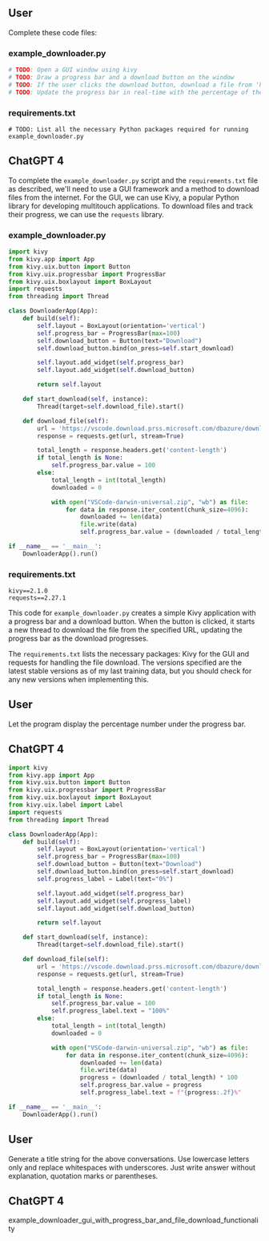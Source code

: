 ﻿## User
Complete these code files:

### example_downloader.py

```python
# TODO: Open a GUI window using kivy
# TODO: Draw a progress bar and a download button on the window
# TODO: If the user clicks the download button, download a file from 'https://vscode.download.prss.microsoft.com/dbazure/download/stable/0ee08df0cf4527e40edc9aa28f4b5bd38bbff2b2/VSCode-darwin-universal.zip'
# TODO: Update the progress bar in real-time with the percentage of the download completed
```

### requirements.txt

```
# TODO: List all the necessary Python packages required for running example_downloader.py
```

## ChatGPT 4
To complete the `example_downloader.py` script and the `requirements.txt` file as described, we'll need to use a GUI framework and a method to download files from the internet. For the GUI, we can use Kivy, a popular Python library for developing multitouch applications. To download files and track their progress, we can use the `requests` library.

### example_downloader.py

```python
import kivy
from kivy.app import App
from kivy.uix.button import Button
from kivy.uix.progressbar import ProgressBar
from kivy.uix.boxlayout import BoxLayout
import requests
from threading import Thread

class DownloaderApp(App):
    def build(self):
        self.layout = BoxLayout(orientation='vertical')
        self.progress_bar = ProgressBar(max=100)
        self.download_button = Button(text="Download")
        self.download_button.bind(on_press=self.start_download)

        self.layout.add_widget(self.progress_bar)
        self.layout.add_widget(self.download_button)

        return self.layout

    def start_download(self, instance):
        Thread(target=self.download_file).start()

    def download_file(self):
        url = 'https://vscode.download.prss.microsoft.com/dbazure/download/stable/0ee08df0cf4527e40edc9aa28f4b5bd38bbff2b2/VSCode-darwin-universal.zip'
        response = requests.get(url, stream=True)

        total_length = response.headers.get('content-length')
        if total_length is None:
            self.progress_bar.value = 100
        else:
            total_length = int(total_length)
            downloaded = 0

            with open("VSCode-darwin-universal.zip", "wb") as file:
                for data in response.iter_content(chunk_size=4096):
                    downloaded += len(data)
                    file.write(data)
                    self.progress_bar.value = (downloaded / total_length) * 100

if __name__ == '__main__':
    DownloaderApp().run()
```

### requirements.txt

```
kivy==2.1.0
requests==2.27.1
```

This code for `example_downloader.py` creates a simple Kivy application with a progress bar and a download button. When the button is clicked, it starts a new thread to download the file from the specified URL, updating the progress bar as the download progresses.

The `requirements.txt` lists the necessary packages: Kivy for the GUI and requests for handling the file download. The versions specified are the latest stable versions as of my last training data, but you should check for any new versions when implementing this.

## User
Let the program display the percentage number under the progress bar.

## ChatGPT 4

```python
import kivy
from kivy.app import App
from kivy.uix.button import Button
from kivy.uix.progressbar import ProgressBar
from kivy.uix.boxlayout import BoxLayout
from kivy.uix.label import Label
import requests
from threading import Thread

class DownloaderApp(App):
    def build(self):
        self.layout = BoxLayout(orientation='vertical')
        self.progress_bar = ProgressBar(max=100)
        self.download_button = Button(text="Download")
        self.download_button.bind(on_press=self.start_download)
        self.progress_label = Label(text="0%")

        self.layout.add_widget(self.progress_bar)
        self.layout.add_widget(self.progress_label)
        self.layout.add_widget(self.download_button)

        return self.layout

    def start_download(self, instance):
        Thread(target=self.download_file).start()

    def download_file(self):
        url = 'https://vscode.download.prss.microsoft.com/dbazure/download/stable/0ee08df0cf4527e40edc9aa28f4b5bd38bbff2b2/VSCode-darwin-universal.zip'
        response = requests.get(url, stream=True)

        total_length = response.headers.get('content-length')
        if total_length is None:
            self.progress_bar.value = 100
            self.progress_label.text = "100%"
        else:
            total_length = int(total_length)
            downloaded = 0

            with open("VSCode-darwin-universal.zip", "wb") as file:
                for data in response.iter_content(chunk_size=4096):
                    downloaded += len(data)
                    file.write(data)
                    progress = (downloaded / total_length) * 100
                    self.progress_bar.value = progress
                    self.progress_label.text = f"{progress:.2f}%"

if __name__ == '__main__':
    DownloaderApp().run()
```

## User
Generate a title string for the above conversations. Use lowercase letters only and replace whitespaces with underscores. Just write answer without explanation, quotation marks or parentheses.

## ChatGPT 4
example_downloader_gui_with_progress_bar_and_file_download_functionality

